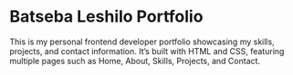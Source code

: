 # Batseba Leshilo Portfolio

This is my personal frontend developer portfolio showcasing my skills, projects, and contact information.
It’s built with HTML and CSS, featuring multiple pages such as Home, About, Skills, Projects, and Contact.
